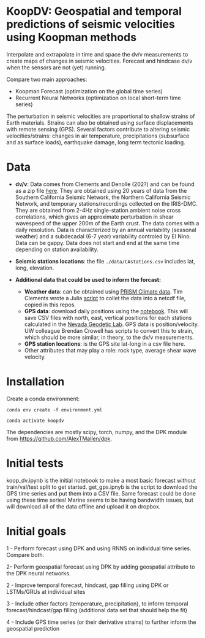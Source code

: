 # KoopDV: Geospatial and temporal predictions of seismic velocities using Koopman methods

Interpolate and extrapolate in time and space the dv/v measurements to create maps of changes in seismic velocities. Forecast and hindcase dv/v when the sensors are not (yet) running.

Compare two main approaches:
* Koopman Forecast (optimization on the global time series)
* Recurrent Neural Networks (optimization on local short-term time series)


The perturbation in seismic velocities are proportional to shallow strains of Earth materials. Strains can also be obtained using surface displacements with remote sensing (GPS). Several factors contribute to altering seismic velocities/strains: changes in air temperature, precipitations (subsurface and as surface loads), earthquake damage, long term tectonic loading.


# Data
* **dv/v**: Data comes from Clements and Denolle (202?) and can be found as a zip file [here](https://www.dropbox.com/s/tz8e6675ikpinqg/DVV-90-DAY-2.0-4.0.zip?dl=1). They are obtained using 20 years of data from the Southern California Seismic Network, the Northern California Seismic Network, and temporary stations/recordings collected on the IRIS-DMC. They are obtained from 2-4Hz single-station ambient noise cross correlations, which gives an approximate perturbation in shear wavespeed of the upper 200m of the Earth crust. The data comes with a daily resolution. Data is characterized by an annual variability (seasonal weather) and a subdecadal (6-7 year) variability controled by El Nino. Data can be gappy. Data does not start and end at the same time depending on station availability.

* **Seismic stations locations**: the file ``./data/CAstations.csv`` includes lat, long, elevation. 

* **Additional data that could be used to inform the forcast:**

    - **Weather data**: can be obtained using [PRISM Climate data](https://prism.oregonstate.edu/). Tim Clements wrote a Julia [script](./get_prism.jl) to collet the data into a netcdf file, copied in this repos.
    - **GPS data**: download daily positions using the [notebook](./get_gps.ipynb). This will save CSV files with north, east, vertical positions for each stations calculated in the [Nevada Geodetic Lab](http://geodesy.unr.edu/). GPS data is position/velocity. UW colleague Brendan Crowell has scripts to convert this to strain, which should be more similar, in theory, to the dv/v measurements.
    - **GPS station locations**: is the GPS site lat-long in a csv file here.
    - Other attributes that may play a role: rock type, average shear wave velocity.


# Installation
Create a conda environment:

``conda env create -f environment.yml``

``conda activate koopdv``

The dependencies are mostly scipy, torch, numpy, and the DPK module from https://github.com/AlexTMallen/dpk. 

# Initial tests

koop_dv.ipynb is the initial notebook to make a most basic forecast without train/val/test split to get started.
get_gps.ipnyb is the script to download the GPS time series and put them into a CSV file. Same forecast could be done using these time series! Marine seems to be having bandwidth issues, but will download all of the data offline and upload it on dropbox.


# Initial goals

1 - Perform forecast using DPK and using RNNS on individual time series. Compare both.

2- Perform geospatial forecast using DPK by adding geospatial attribute to the DPK neural networks. 

2 - Improve temporal forecast, hindcast, gap filling using DPK or LSTMs/GRUs at individual sites

3 - Include other factors (temperature, precipitation), to inform temporal forecast/hindcast/gap filling (additional data set that should help the fit)

4 - Include GPS time series (or their derivative strains) to further inform the geospatial prediction


